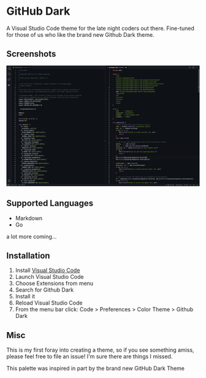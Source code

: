 # GitHub Dark
A Visual Studio Code theme for the late night coders out there. Fine-tuned for those of us who like the brand new Github Dark theme.

## Screenshots
![GitHub Dark Screenshot](screenshots/GitHubDark.png)

## Supported Languages
- Markdown
- Go

a lot more coming...

## Installation
1. Install [Visual Studio Code](https://code.visualstudio.com/)
2. Launch Visual Studio Code
3. Choose Extensions from menu
4. Search for Github Dark
5. Install it
6. Reload Visual Studio Code
7. From the menu bar click: Code > Preferences > Color Theme > Github Dark

## Misc
This is my first foray into creating a theme, so if you see something amiss, please feel free to file an issue! I'm sure there are things I missed.

This palette was inspired in part by the brand new GitHub Dark Theme